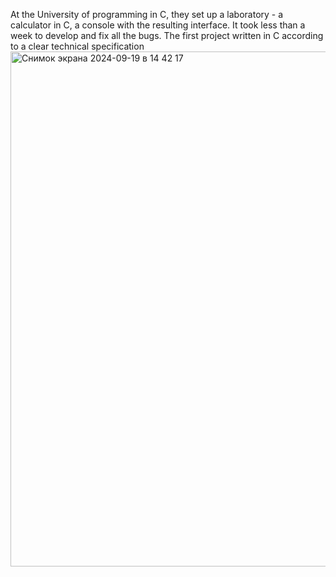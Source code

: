 At the University of programming in C, they set up a laboratory - a calculator in C, a console with the resulting interface. It took less than a week to develop and fix all the bugs. The first project written in C according to a clear technical specification
<img width="824" alt="Снимок экрана 2024-09-19 в 14 42 17" src="https://github.com/user-attachments/assets/a8096890-6733-46f0-aadc-4c47cfefbb30">
